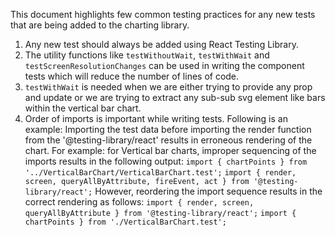 This document highlights few common testing practices for any new tests that are being added to the charting library.

1. Any new test should always be added using React Testing Library.
2. The utility functions like `testWithoutWait`, `testWithWait` and `testScreenResolutionChanges` can be used in writing the component tests which will reduce the number of lines of code.
3. `testWithWait` is needed when we are either trying to provide any prop and update or we are trying to extract any sub-sub svg element like bars within the vertical bar chart.
4. Order of imports is important while writing tests. Following is an example:
   Importing the test data before importing the render function from the '@testing-library/react' results in erroneous rendering of the chart.
   For example: for Vertical bar charts, improper sequencing of the imports results in the following output:
   `import { chartPoints } from '../VerticalBarChart/VerticalBarChart.test';`
   `import { render, screen, queryAllByAttribute, fireEvent, act } from '@testing-library/react';`
   However, reordering the import sequence results in the correct rendering as follows:
   `import { render, screen, queryAllByAttribute } from '@testing-library/react';`
   `import { chartPoints } from './VerticalBarChart.test';`
